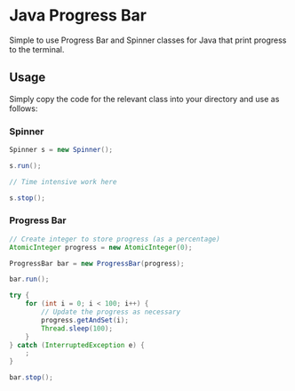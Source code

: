 # Java Progress Bar

Simple to use Progress Bar and Spinner classes for Java that print progress to the terminal.

## Usage

Simply copy the code for the relevant class into your directory and use as follows:

### Spinner

```java
Spinner s = new Spinner();

s.run();

// Time intensive work here

s.stop();
```

### Progress Bar

```java
// Create integer to store progress (as a percentage)
AtomicInteger progress = new AtomicInteger(0);

ProgressBar bar = new ProgressBar(progress);

bar.run();

try {
    for (int i = 0; i < 100; i++) {
        // Update the progress as necessary
        progress.getAndSet(i);
        Thread.sleep(100);
    }
} catch (InterruptedException e) {
    ;
}

bar.stop();
```